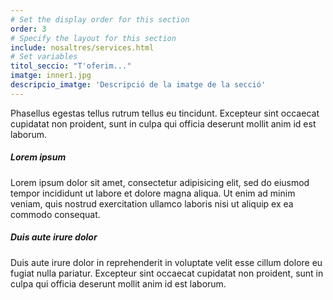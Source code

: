 ```yaml
---
# Set the display order for this section
order: 3
# Specify the layout for this section
include: nosaltres/services.html
# Set variables
titol_seccio: "T'oferim..."
imatge: inner1.jpg
descripcio_imatge: 'Descripció de la imatge de la secció'
---
```

Phasellus egestas tellus rutrum tellus eu tincidunt. Excepteur sint occaecat cupidatat non proident, sunt in culpa qui officia deserunt mollit anim id est laborum.

##### Lorem ipsum

Lorem ipsum dolor sit amet, consectetur adipisicing elit, sed do eiusmod tempor incididunt ut labore et dolore magna aliqua. Ut enim ad minim veniam, quis nostrud exercitation ullamco laboris nisi ut aliquip ex ea commodo consequat.

##### Duis aute irure dolor

Duis aute irure dolor in reprehenderit in voluptate velit esse cillum dolore eu fugiat nulla pariatur. Excepteur sint occaecat cupidatat non proident, sunt in culpa qui officia deserunt mollit anim id est laborum.
